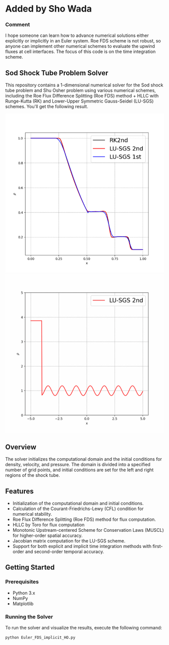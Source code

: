 # Added by Sho Wada

### Comment
I hope someone can learn how to advance numerical solutions either explicitly or implicitly in an Euler system.
Roe FDS scheme is not robust, so anyone can implement other numerical schemes to evaluate the upwind fluxes at cell interfaces. The focus of this code is on the time integration scheme.

## Sod Shock Tube Problem Solver

This repository contains a 1-dimensional numerical solver for the Sod shock tube problem and Shu Osher problem using various numerical schemes, including the Roe Flux Difference Splitting (Roe FDS)  method + HLLC with Runge-Kutta (RK) and Lower-Upper Symmetric Gauss-Seidel (LU-SGS) schemes. You'll get the following result.
<!-- <img src="https://github.com/Sho-Bob/PythonCFD_J/tree/package/image/Sod_time_integration_RoeFDS.png" width = "500">
<img src="https://github.com/Sho-Bob/PythonCFD_J/tree/package/image/animation.gif" width ="500"> -->
![Sod Shock Tube Problem](image/Sod_time_integration_RoeFDS.png)
![SshuOsher Problem](image/animation.gif)

## Overview

The solver initializes the computational domain and the initial conditions for density, velocity, and pressure. The domain is divided into a specified number of grid points, and initial conditions are set for the left and right regions of the shock tube.

## Features

- Initialization of the computational domain and initial conditions.
- Calculation of the Courant-Friedrichs-Lewy (CFL) condition for numerical stability.
- Roe Flux Difference Splitting (Roe FDS) method for flux computation.
- HLLC by Toro for flux computation
- Monotonic Upstream-centered Scheme for Conservation Laws (MUSCL) for higher-order spatial accuracy.
- Jacobian matrix computation for the LU-SGS scheme.
- Support for both explicit and implicit time integration methods with first-order and second-order temporal accuracy.

## Getting Started

### Prerequisites

- Python 3.x
- NumPy
- Matplotlib

### Running the Solver

To run the solver and visualize the results, execute the following command:

```bash
python Euler_FDS_implicit_HO.py

